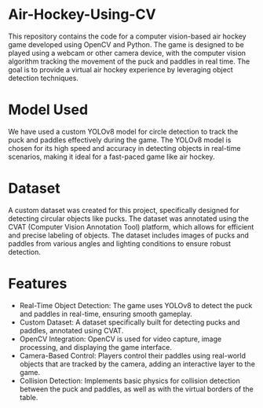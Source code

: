# Air-Hockey-Using-CV

This repository contains the code for a computer vision-based air hockey game developed using OpenCV and Python. The game is designed to be played using a webcam or other camera device, with the computer vision algorithm tracking the movement of the puck and paddles in real time. The goal is to provide a virtual air hockey experience by leveraging object detection techniques.

# Model Used

We have used a custom YOLOv8 model for circle detection to track the puck and paddles effectively during the game. The YOLOv8 model is chosen for its high speed and accuracy in detecting objects in real-time scenarios, making it ideal for a fast-paced game like air hockey.

# Dataset

A custom dataset was created for this project, specifically designed for detecting circular objects like pucks. The dataset was annotated using the CVAT (Computer Vision Annotation Tool) platform, which allows for efficient and precise labeling of objects. The dataset includes images of pucks and paddles from various angles and lighting conditions to ensure robust detection.

# Features

* Real-Time Object Detection: The game uses YOLOv8 to detect the puck and paddles in real-time, ensuring smooth gameplay.
* Custom Dataset: A dataset specifically built for detecting pucks and paddles, annotated using CVAT.
* OpenCV Integration: OpenCV is used for video capture, image processing, and displaying the game interface.
* Camera-Based Control: Players control their paddles using real-world objects that are tracked by the camera, adding an interactive layer to the game.
* Collision Detection: Implements basic physics for collision detection between the puck and paddles, as well as with the virtual borders of the table.

